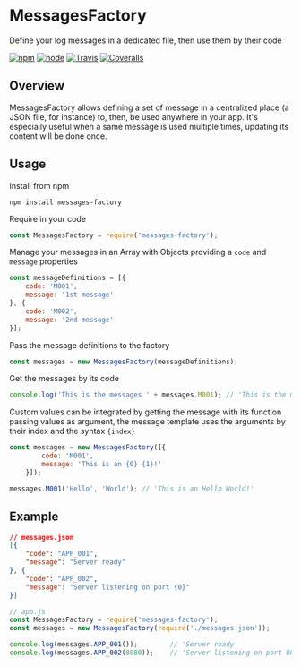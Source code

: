 # MessagesFactory

Define your log messages in a dedicated file, then use them by their code

[![npm](https://img.shields.io/npm/v/messages-factory.svg)](https://www.npmjs.com/package/messages-factory)
[![node](https://img.shields.io/node/v/messages-factory.svg)]()
[![Travis](https://img.shields.io/travis/nauwep/messages-factory.svg)](https://travis-ci.org/nauwep/messages-factory)
[![Coveralls](https://img.shields.io/coveralls/nauwep/messages-factory.svg)](https://coveralls.io/github/nauwep/messages-factory)


## Overview

MessagesFactory allows defining a set of message in a centralized place (a JSON file, for instance) to, then, be used anywhere in your app.
It's especially useful when a same message is used multiple times, updating its content will be done once.

## Usage

Install from npm

```
npm install messages-factory
```

Require in your code

```javascript
const MessagesFactory = require('messages-factory');
```

Manage your messages in an Array with Objects providing a `code` and `message` properties

```javascript
const messageDefinitions = [{
    code: 'M001',
    message: '1st message'
}, {
    code: 'M002',
    message: '2nd message'
}];
```

Pass the message definitions to the factory

```javascript
const messages = new MessagesFactory(messageDefinitions);
```

Get the messages by its code

```javascript
console.log('This is the messages ' + messages.M001); // 'This is the message: 1st message'
```

Custom values can be integrated by getting the message with its function passing values as argument, the message template uses the arguments by their index and the syntax `{index}`

```javascript
const messages = new MessagesFactory([{
        code: 'M001',
        message: 'This is an {0} {1}!'
    }]);

messages.M001('Hello', 'World'); // 'This is an Hello World!'
```

## Example

```json
// messages.json
[{
    "code": "APP_001",
    "message": "Server ready"
}, {
    "code": "APP_002",
    "message": "Server listening on port {0}"
}]
```

```javascript
// app.js
const MessagesFactory = require('messages-factory');
const messages = new MessagesFactory(require('./messages.json'));

console.log(messages.APP_001());        // 'Server ready'
console.log(messages.APP_002(8080));    // 'Server listening on port 8080'
```

